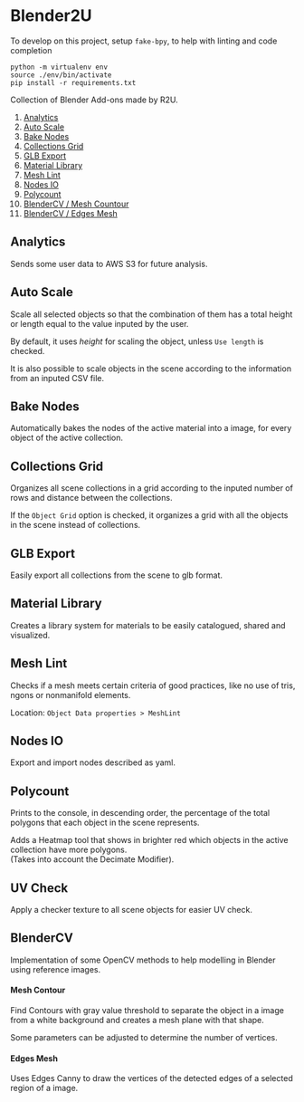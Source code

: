 # Blender2U

To develop on this project, setup `fake-bpy`, to help with linting and code completion

```
python -m virtualenv env
source ./env/bin/activate
pip install -r requirements.txt
```

Collection of Blender Add-ons made by R2U.

1. [Analytics](#analytics)
2. [Auto Scale](#auto-scale)
3. [Bake Nodes](#bake-nodes)
4. [Collections Grid](#collections-grid)
5. [GLB Export](#glb-export)
6. [Material Library](#material-library)
7. [Mesh Lint](#mesh-lint)
8. [Nodes IO](#nodes-io)
9. [Polycount](#polycount)
10. [BlenderCV / Mesh Countour](#mesh-contour)
11. [BlenderCV / Edges Mesh](#edges-mesh)

## Analytics
Sends some user data to AWS S3 for future analysis.

## Auto Scale
Scale all selected objects so that the combination of them has a total height or length equal to the value inputed by the user.

By default, it uses *height* for scaling the object, unless `Use length` is checked.

It is also possible to scale objects in the scene according to the information from an inputed CSV file.  

## Bake Nodes

Automatically bakes the nodes of the active material into a image, for every object of the active collection.

## Collections Grid

Organizes all scene collections in a grid according to the inputed number of rows and distance between the collections.

If the `Object Grid` option is checked, it organizes a grid with all the objects in the scene instead of collections.

## GLB Export

Easily export all collections from the scene to glb format.

## Material Library

Creates a library system for materials to be easily catalogued, shared and visualized.  

## Mesh Lint

Checks if a mesh meets certain criteria of good practices, like no use of tris, ngons or nonmanifold elements.

Location: `Object Data properties > MeshLint`

## Nodes IO

Export and import nodes described as yaml.

## Polycount

Prints to the console, in descending order, the percentage of the total polygons that each object in the scene represents.

Adds a Heatmap tool that shows in brighter red which objects in the active collection have more polygons.  
(Takes into account the Decimate Modifier).

## UV Check

Apply a checker texture to all scene objects for easier UV check.  

## BlenderCV

Implementation of some OpenCV methods to help modelling in Blender using reference images.

#### Mesh Contour

Find Contours with gray value threshold to separate the object in a image from a white background and creates a mesh plane with that shape.

Some parameters can be adjusted to determine the number of vertices.

#### Edges Mesh

Uses Edges Canny to draw the vertices of the detected edges of a selected region of a image.